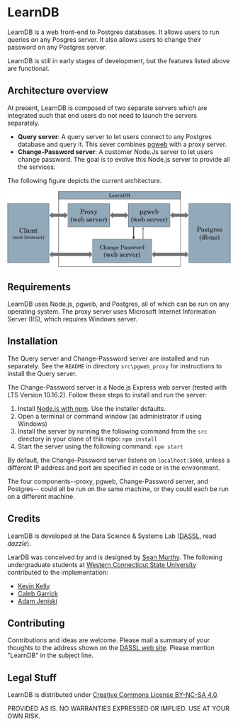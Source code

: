# LearnDB
LearnDB is a web front-end to Postgres databases. It allows users to run 
queries on any Posgres server. It also allows users to change their password 
on any Postgres server.

LearnDB is still in early stages of development, but the features listed
above are functional. 

## Architecture overview

At present, LearnDB is composed of two separate servers which are integrated
such that end users do not need to launch the servers separately.
- __Query server__: A query server to let users connect to any Postgres database 
  and query it. This sever  combines [pgweb](https://github.com/sosedoff/pgweb/releases)
  with a proxy server.
- __Change-Password server__: A customer Node.Js server to let users change
  password. The goal is to evolve this Node.js server to provide all the 
  services.

The following figure depicts the current architecture.

![Image](architecture.png?raw=true)


## Requirements

LearnDB uses Node.js, pgweb, and Postgres, all of which can be run on any
operating system. The proxy server uses Microsoft Internet Information Server 
(IIS), which requires Windows server.


## Installation

The Query server and Change-Password server are installed and run separately. 
See the `README` in directory `src\pgweb_proxy` for instructions to install 
the Query server.

The Change-Password server is a Node.js Express web server (tested with 
LTS Version 10.16.2). Follow these steps to install and run the server:

1. Install [Node.js with npm](https://nodejs.org/en/download/). Use the 
   installer defaults.
1. Open a terminal or command window (as administrator if using Windows)
1. Install the server by running the following command from the `src` 
  directory in your clone of this repo: `npm install`
1. Start the server using the following command: `npm start`

By default, the Change-Password server listens on `localhost:5000`, unless 
a different IP address and port are specified in code or in the environment.

The four components--proxy, pgweb, Change-Password server, and Postgres--
could all be run on the same machine, or they could each be run on a 
different machine.


## Credits

LearnDB is developed at the Data Science & Systems Lab ([DASSL](http://dassl.github.io/), 
read _dazzle_).

LearDB was conceived by and is designed by [Sean Murthy](https://github.com/smurthys). 
The following undergraduate students at [Western Connecticut State University](http://wcsu.edu/)
contributed to the implementation:
- [Kevin Kelly](https://github.com/KevinKelly25)
- [Caleb Garrick](https://github.com/calebGarrick)
- [Adam Jeniski](https://github.com/Ajetski)


## Contributing

Contributions and ideas are welcome. Please mail a summary of your thoughts 
to the address shown on the [DASSL web site](http://dassl.github.io/). 
Please mention "LearnDB" in the subject line.


## Legal Stuff

LearnDB is distributed under [Creative Commons License BY-NC-SA 4.0](https://creativecommons.org/licenses/by-nc-sa/4.0/).

PROVIDED AS IS. NO WARRANTIES EXPRESSED OR IMPLIED. USE AT YOUR OWN RISK.

